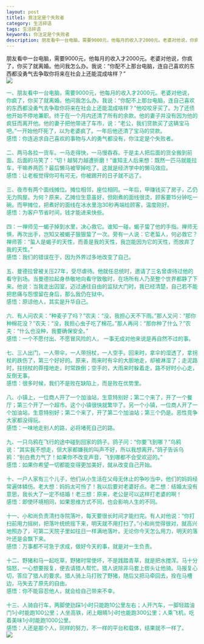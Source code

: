 ```yaml
---
layout: post
title1: 我注定是个失败者
category: 生活碎语
tags: 生活碎语
keywords: 你注定是个失败者
description: 朋友看中一台电脑，需要9000元，他每月的收入才2000元。老婆对他说，你疯了，你买了就离婚。他问我怎么办。我说：“你配不上那台电脑，连自己喜欢的东西都没勇气去争取你将来在社会上还能混成啥样？”
---
```

<p>朋友看中一台电脑，需要9000元，他每月的收入才2000元。老婆对他说，你疯了，你买了就离婚。他问我怎么办。我说：“你配不上那台电脑，连自己喜欢的东西都没勇气去争取你将来在社会上还能混成啥样？”<br/>
<img src='/assets/img/beauty/07151.jpg'>
</p>
<p style="color:rgb(18, 165, 124)">
一、朋友看中一台电脑，需要9000元，他每月的收入才2000元。老婆对他说，你疯了，你买了就离婚。他问我怎么办。我说：“你配不上那台电脑，连自己喜欢的东西都没勇气去争取你将来在社会上还能混成啥样？”他咬咬牙买了。为了还债他开始不停地兼职。终于在一个月内还清了所有的余款。他的妻子并没有因为他的疯狂而离开他。他的妻子把他带进了车市，说：“老公，我们贷款买了这辆宝马吧。”一开始他吓死了，以为老婆疯了。一年后他还清了宝马的贷款。<br/>
感悟：你连追求自己喜欢的事物与人的勇气都没有，你注定是个失败者。<br/><br/>
二、两马各拉一货车。一马走得快，一马慢吞吞。于是主人把后面的货全搬到前面。后面的马笑了：“切！越努力越遭折磨！”谁知主人后来想：既然一匹马就能拉车，干嘛养两匹？最后懒马被宰掉吃了。这就是经济学中的懒马效应。<br/>
感悟：让老板觉得你可有可无，你被踢开的日子就不远了。<br/><br/>
三、夜市有两个面线摊位。摊位相邻，座位相同。一年后，甲赚钱买了房子，乙仍无力购屋。为何？原来，乙摊位生意虽好，但刚煮的面线很烫，顾客要15分钟吃一碗。而甲摊位，把煮好的面线在冰水里泡30秒再端给顾客，温度刚好。<br/>
感悟：为客户节省时间，钱才能进来快些。<br/><br/>
四：一禅师见一蝎子掉到水里，决心救它。谁知一碰，蝎子蛰了他的手指。禅师无惧，再次出手，岂知又被蝎子狠狠蛰了一次。旁有一人说：它老蜇人，何必救它？ 禅师答：“蜇人是蝎子的天性，而善是我的天性，我岂能因为它的天性，而放弃了我的天性。”<br/>
感悟：我们的错误在于，因为外界过多地改变了自己。<br/><br/>
五、曼德拉曾被关压27年，受尽虐待。他就任总统时，邀请了三名曾虐待过他的看守到场。当曼德拉起身恭敬地向看守致敬时，在场所有人乃至整个世界都静了下来。他说：当我走出囚室，迈过通往自由的监狱大门时，我已经清楚，自己若不能把悲痛与怨恨留在身后，那么我仍在狱中。<br/>
感悟：原谅他人，其实是升华自己。<br/><br/>
六、有人问农夫：“种麦子了吗？”农夫：“没，我担心天不下雨。”那人又问：“那你种棉花没？”农夫：“没，我担心虫子吃了棉花。”那人再问：“那你种了什么？”农夫：“什么也没种，我要确保安全。”<br/>
感悟：一个不愿付出、不愿冒风险的人， 一事无成对他来说是再自然不过的事。<br/><br/>
七、三人出门，一人带伞，一人带拐杖，一人空手。回来时，拿伞的湿透了，拿拐杖的跌伤了，第三个好好的。原来，雨来时有伞的大胆地走，却被淋湿了；走泥路时，拄拐杖的莽撞地走，时常跌倒；空手的，大雨来时躲着走，路不好时小心走，反倒无事。<br/>
感悟：很多时候，我们不是败在缺陷上，而是败在优势里。<br/><br/>
八、小镇上，一位商人开了一个加油站，生意特别好；第二个来了，开了一个餐厅；第三个开了一个超市。这个小镇很快就繁华了。另一个小镇，一位商人开了一个加油站，生意特别好；第二个来了，开了第二个加油站；第三个仍是。恶性竞争大家都没得玩。<br/>
感悟：一味地走别人的路，必将堵死自己的路。<br/><br/>
九、一只乌鸦在飞行的途中碰到回家的鸽子。鸽子问：“你要飞到哪？”乌鸦说：“其实我不想走，但大家都嫌我的叫声不好，所以我想离开。”鸽子告诉乌鸦：“别白费力气了！如果你不改变声音，飞到哪都不会受欢迎的。”<br/>
感悟：如果你希望一切都能变得更加美好，就从改变自己开始。<br/><br/>
十、一户人家有三个儿子，他们从小生活在父母无休止的争吵当中，他们的妈妈经常遍体鳞伤。老大想：妈妈太可怜了！我以后要对老婆好点。老二想：结婚太没有意思，我长大了一定不结婚！老三想：原来，老公是可以这样打老婆的啊！<br/>
感悟：即使环境相同，如果思维方式不同，也会影响人生的不同。<br/><br/>
十一、小和尚负责清扫寺院落叶，每天要很长时间才能扫完。有人对他说：“你打扫前用力摇树，把落叶统统摇下来，明天就不用打扫了。”小和尚觉得很对，就高兴地照办了，可第二天院子里如往日一样满地落叶。无论你今天怎么用力，明天的落叶还是会飘下来。<br/>
感悟：万事都不可急于求成，做好今天的事，就是对一生负责。<br/><br/>
十二、野猪和马一起吃草，野猪时常使坏，不是践踏青草，就是把水搅浑。马十分恼怒，一心想要报复，便去请猎人帮忙。猎人说除非马套上辔头让他骑。马报复心切，答应了猎人的要求。猎人骑上马打败了野猪，随后又把马牵回去，拴在马槽边，马失去了原先的自由。<br/>
感悟：你不能容忍他人，就会给自己带来不幸。<br/><br/>
十三、人骑自行车，两脚使劲踩1小时只能跑10公里左右；人开汽车，一脚轻踏油门1小时能跑100公里；人坐高铁，闭上眼睛1小时也能跑300公里；人乘飞机，吃着美味1小时能跑1000公里。<br/>
感悟：人还是那个人，同样的努力，不一样的平台和载体，结果就不一样了。<br/>
<img src='/assets/img/beauty/07152.jpg'>
</p>